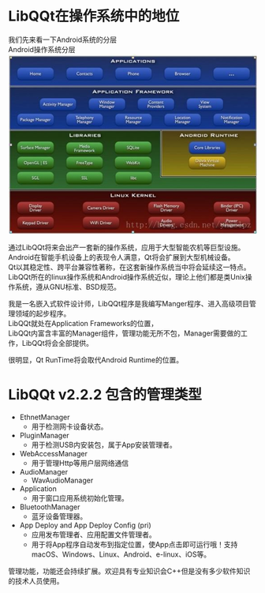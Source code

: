 # LibQQt在操作系统中的地位  

我们先来看一下Android系统的分层  
Android操作系统分层  
![Android系统](android.jpg)  

通过LibQQt将来会出产一套新的操作系统，应用于大型智能农机等巨型设施。  
Android在智能手机设备上的表现令人满意，Qt将会扩展到大型机械设备。  
Qt以其稳定性、跨平台兼容性著称，在这套新操作系统当中将会延续这一特点。  
LibQQt所在的linux操作系统和Android操作系统近似，理论上他们都是类Unix操作系统，遵从GNU标准、BSD规范。  

我是一名嵌入式软件设计师，LibQQt程序是我编写Manger程序、进入高级项目管理领域的起步程序。  
LibQQt就处在Application Frameworks的位置，  
LibQQt内富含丰富的Manager组件，管理功能无所不包，Manager需要做的工作，LibQQt将会全部提供。  

很明显，Qt RunTime将会取代Android Runtime的位置。  

# LibQQt v2.2.2 包含的管理类型  

- EthnetManager  
    - 用于检测网卡设备状态。  
- PluginManager  
    - 用于检测USB内安装包，属于App安装管理者。  
- WebAccessManager  
    - 用于管理Http等用户层网络通信  
- AudioManager  
    - WavAudioManager  
- Application  
    - 用于窗口应用系统初始化管理。  
- BluetoothManager  
    - 蓝牙设备管理器。  
- App Deploy and App Deploy Config (pri)  
    - 应用发布管理者、应用配置文件管理者。  
    - 用于将App程序自动发布到指定位置，使App点击即可运行哦！支持macOS、Windows、Linux、Android、e-linux、iOS等。    

管理功能，功能还会持续扩展。欢迎具有专业知识会C++但是没有多少软件知识的技术人员使用。  
  